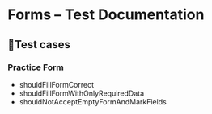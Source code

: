 # Forms – Test Documentation

## 🧰Test cases

### Practice Form

- shouldFillFormCorrect
- shouldFillFormWithOnlyRequiredData
- shouldNotAcceptEmptyFormAndMarkFields
